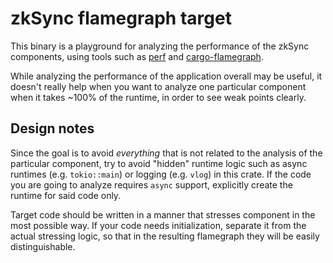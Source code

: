 # zkSync flamegraph target

This binary is a playground for analyzing the performance of the zkSync components, using tools
such as [perf] and [cargo-flamegraph].

While analyzing the performance of the application overall may be useful, it doesn't really help
when you want to analyze one particular component when it takes ~100% of the runtime, in order to
see weak points clearly.

[perf]: https://perf.wiki.kernel.org/index.php/Main_Page
[cargo-flamegraph]: https://github.com/flamegraph-rs/flamegraph

## Design notes

Since the goal is to avoid *everything* that is not related to the analysis of the particular component,
try to avoid "hidden" runtime logic such as async runtimes (e.g. `tokio::main`) or logging (e.g. `vlog`)
in this crate. If the code you are going to analyze requires `async` support, explicitly create the runtime
for said code only.

Target code should be written in a manner that stresses component in the most possible way.
If your code needs initialization, separate it from the actual stressing logic, so that in the resulting
flamegraph they will be easily distinguishable.

